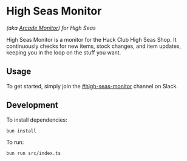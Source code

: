 # High Seas Monitor

_(aka [Arcade Monitor](https://github.com/skyfallwastaken/arcade-monitor)) for High Seas_

High Seas Monitor is a monitor for the Hack Club High Seas Shop. It continuously checks for new items,
stock changes, and item updates, keeping you in the loop on the stuff you want.

## Usage

To get started, simply join the [#high-seas-monitor](https://hackclub.slack.com/archives/C07UJMV9389) channel on Slack.

## Development

To install dependencies:

```bash
bun install
```

To run:

```bash
bun run src/index.ts
```
